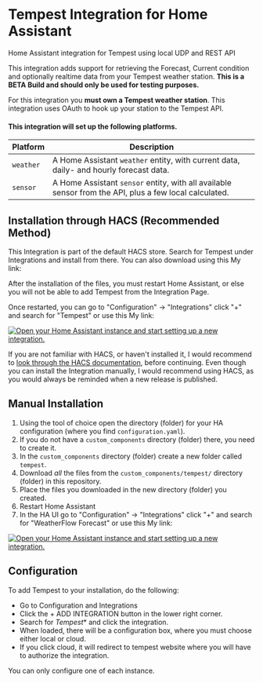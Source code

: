 # Tempest Integration for Home Assistant
Home Assistant integration for Tempest using local UDP and REST API

This integration adds support for retrieving the Forecast, Current condition and optionally realtime data from your Tempest weather station. **This is a BETA Build and should only be used for testing purposes.**

For this integration you **must own a Tempest weather station**. This integration uses OAuth to hook up your station to the Tempest API.

#### This integration will set up the following platforms.

Platform | Description
-- | --
`weather` | A Home Assistant `weather` entity, with current data, daily- and hourly forecast data.
`sensor` | A Home Assistant `sensor` entity, with all available sensor from the API, plus a few local calculated.

## Installation through HACS (Recommended Method)

This Integration is part of the default HACS store. Search for Tempest under Integrations and install from there. You can also download using this My link:

After the installation of the files, you must restart Home Assistant, or else you will not be able to add Tempest from the Integration Page.

Once restarted, you can go to "Configuration" -> "Integrations" click "+" and search for "Tempest" or use this My link:

[![Open your Home Assistant instance and start setting up a new integration.](https://my.home-assistant.io/badges/config_flow_start.svg)](https://my.home-assistant.io/redirect/config_flow_start/?domain=tempest)

If you are not familiar with HACS, or haven't installed it, I would recommend to [look through the HACS documentation](https://hacs.xyz/), before continuing. Even though you can install the Integration manually, I would recommend using HACS, as you would always be reminded when a new release is published.

## Manual Installation

1. Using the tool of choice open the directory (folder) for your HA configuration (where you find `configuration.yaml`).
2. If you do not have a `custom_components` directory (folder) there, you need to create it.
3. In the `custom_components` directory (folder) create a new folder called `tempest`.
4. Download _all_ the files from the `custom_components/tempest/` directory (folder) in this repository.
5. Place the files you downloaded in the new directory (folder) you created.
6. Restart Home Assistant
7. In the HA UI go to "Configuration" -> "Integrations" click "+" and search for "WeatherFlow Forecast" or use this My link:

[![Open your Home Assistant instance and start setting up a new integration.](https://my.home-assistant.io/badges/config_flow_start.svg)](https://my.home-assistant.io/redirect/config_flow_start/?domain=weatherflow_forecast)

## Configuration

To add Tempest to your installation, do the following:

- Go to Configuration and Integrations
- Click the + ADD INTEGRATION button in the lower right corner.
- Search for *Tempest** and click the integration.
- When loaded, there will be a configuration box, where you must choose either local or cloud.
- If you click cloud, it will redirect to tempest website where you will have to authorize the integration.

You can only configure one of each instance.